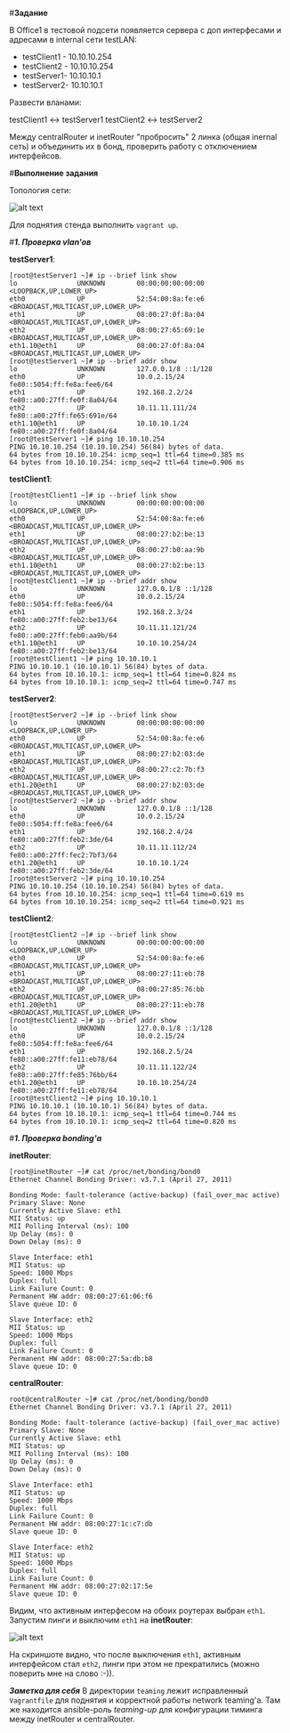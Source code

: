 #**Задание**

В Office1 в тестовой подсети появляется сервера с доп интерфесами и адресами
в internal сети testLAN:

- testClient1 - 10.10.10.254
- testClient2 - 10.10.10.254
- testServer1- 10.10.10.1
- testServer2- 10.10.10.1

Развести вланами:

testClient1 <-> testServer1
testClient2 <-> testServer2

Между centralRouter и inetRouter "пробросить" 2 линка (общая inernal сеть) и объединить их в бонд, проверить работу c отключением интерфейсов.

#**Выполнение задания**

Топология сети:

![alt text](./vlan-bonding.png)

Для поднятия стенда выполнить `vagrant up`. 

#***1. Проверка vlan'ов***

**testServer1**:
```
[root@testServer1 ~]# ip --brief link show
lo               UNKNOWN        00:00:00:00:00:00 <LOOPBACK,UP,LOWER_UP> 
eth0             UP             52:54:00:8a:fe:e6 <BROADCAST,MULTICAST,UP,LOWER_UP> 
eth1             UP             08:00:27:0f:8a:04 <BROADCAST,MULTICAST,UP,LOWER_UP> 
eth2             UP             08:00:27:65:69:1e <BROADCAST,MULTICAST,UP,LOWER_UP> 
eth1.10@eth1     UP             08:00:27:0f:8a:04 <BROADCAST,MULTICAST,UP,LOWER_UP>
[root@testServer1 ~]# ip --brief addr show
lo               UNKNOWN        127.0.0.1/8 ::1/128 
eth0             UP             10.0.2.15/24 fe80::5054:ff:fe8a:fee6/64 
eth1             UP             192.168.2.2/24 fe80::a00:27ff:fe0f:8a04/64 
eth2             UP             10.11.11.111/24 fe80::a00:27ff:fe65:691e/64 
eth1.10@eth1     UP             10.10.10.1/24 fe80::a00:27ff:fe0f:8a04/64 
[root@testServer1 ~]# ping 10.10.10.254
PING 10.10.10.254 (10.10.10.254) 56(84) bytes of data.
64 bytes from 10.10.10.254: icmp_seq=1 ttl=64 time=0.385 ms
64 bytes from 10.10.10.254: icmp_seq=2 ttl=64 time=0.906 ms
```

**testClient1**:
```
[root@testClient1 ~]# ip --brief link show
lo               UNKNOWN        00:00:00:00:00:00 <LOOPBACK,UP,LOWER_UP> 
eth0             UP             52:54:00:8a:fe:e6 <BROADCAST,MULTICAST,UP,LOWER_UP> 
eth1             UP             08:00:27:b2:be:13 <BROADCAST,MULTICAST,UP,LOWER_UP> 
eth2             UP             08:00:27:b0:aa:9b <BROADCAST,MULTICAST,UP,LOWER_UP> 
eth1.10@eth1     UP             08:00:27:b2:be:13 <BROADCAST,MULTICAST,UP,LOWER_UP>
[root@testClient1 ~]# ip --brief addr show
lo               UNKNOWN        127.0.0.1/8 ::1/128 
eth0             UP             10.0.2.15/24 fe80::5054:ff:fe8a:fee6/64 
eth1             UP             192.168.2.3/24 fe80::a00:27ff:feb2:be13/64 
eth2             UP             10.11.11.121/24 fe80::a00:27ff:feb0:aa9b/64 
eth1.10@eth1     UP             10.10.10.254/24 fe80::a00:27ff:feb2:be13/64
[root@testClient1 ~]# ping 10.10.10.1
PING 10.10.10.1 (10.10.10.1) 56(84) bytes of data.
64 bytes from 10.10.10.1: icmp_seq=1 ttl=64 time=0.824 ms
64 bytes from 10.10.10.1: icmp_seq=2 ttl=64 time=0.747 ms
```

**testServer2**:
```
[root@testServer2 ~]# ip --brief link show
lo               UNKNOWN        00:00:00:00:00:00 <LOOPBACK,UP,LOWER_UP> 
eth0             UP             52:54:00:8a:fe:e6 <BROADCAST,MULTICAST,UP,LOWER_UP> 
eth1             UP             08:00:27:b2:03:de <BROADCAST,MULTICAST,UP,LOWER_UP> 
eth2             UP             08:00:27:c2:7b:f3 <BROADCAST,MULTICAST,UP,LOWER_UP> 
eth1.20@eth1     UP             08:00:27:b2:03:de <BROADCAST,MULTICAST,UP,LOWER_UP>
[root@testServer2 ~]# ip --brief addr show
lo               UNKNOWN        127.0.0.1/8 ::1/128 
eth0             UP             10.0.2.15/24 fe80::5054:ff:fe8a:fee6/64 
eth1             UP             192.168.2.4/24 fe80::a00:27ff:feb2:3de/64 
eth2             UP             10.11.11.112/24 fe80::a00:27ff:fec2:7bf3/64 
eth1.20@eth1     UP             10.10.10.1/24 fe80::a00:27ff:feb2:3de/64
[root@testServer2 ~]# ping 10.10.10.254
PING 10.10.10.254 (10.10.10.254) 56(84) bytes of data.
64 bytes from 10.10.10.254: icmp_seq=1 ttl=64 time=0.619 ms
64 bytes from 10.10.10.254: icmp_seq=2 ttl=64 time=0.921 ms
```

**testClient2**:
```
[root@testClient2 ~]# ip --brief link show
lo               UNKNOWN        00:00:00:00:00:00 <LOOPBACK,UP,LOWER_UP> 
eth0             UP             52:54:00:8a:fe:e6 <BROADCAST,MULTICAST,UP,LOWER_UP> 
eth1             UP             08:00:27:11:eb:78 <BROADCAST,MULTICAST,UP,LOWER_UP> 
eth2             UP             08:00:27:85:76:bb <BROADCAST,MULTICAST,UP,LOWER_UP> 
eth1.20@eth1     UP             08:00:27:11:eb:78 <BROADCAST,MULTICAST,UP,LOWER_UP>
[root@testClient2 ~]# ip --brief addr show
lo               UNKNOWN        127.0.0.1/8 ::1/128 
eth0             UP             10.0.2.15/24 fe80::5054:ff:fe8a:fee6/64 
eth1             UP             192.168.2.5/24 fe80::a00:27ff:fe11:eb78/64 
eth2             UP             10.11.11.122/24 fe80::a00:27ff:fe85:76bb/64 
eth1.20@eth1     UP             10.10.10.254/24 fe80::a00:27ff:fe11:eb78/64
[root@testClient2 ~]# ping 10.10.10.1
PING 10.10.10.1 (10.10.10.1) 56(84) bytes of data.
64 bytes from 10.10.10.1: icmp_seq=1 ttl=64 time=0.744 ms
64 bytes from 10.10.10.1: icmp_seq=2 ttl=64 time=0.820 ms
```

#***1. Проверка bonding'а***

**inetRouter**:
```
[root@inetRouter ~]# cat /proc/net/bonding/bond0
Ethernet Channel Bonding Driver: v3.7.1 (April 27, 2011)

Bonding Mode: fault-tolerance (active-backup) (fail_over_mac active)
Primary Slave: None
Currently Active Slave: eth1
MII Status: up
MII Polling Interval (ms): 100
Up Delay (ms): 0
Down Delay (ms): 0

Slave Interface: eth1
MII Status: up
Speed: 1000 Mbps
Duplex: full
Link Failure Count: 0
Permanent HW addr: 08:00:27:61:06:f6
Slave queue ID: 0

Slave Interface: eth2
MII Status: up
Speed: 1000 Mbps
Duplex: full
Link Failure Count: 0
Permanent HW addr: 08:00:27:5a:db:b8
Slave queue ID: 0
```

**centralRouter**:
```
root@centralRouter ~]# cat /proc/net/bonding/bond0
Ethernet Channel Bonding Driver: v3.7.1 (April 27, 2011)

Bonding Mode: fault-tolerance (active-backup) (fail_over_mac active)
Primary Slave: None
Currently Active Slave: eth1
MII Status: up
MII Polling Interval (ms): 100
Up Delay (ms): 0
Down Delay (ms): 0

Slave Interface: eth1
MII Status: up
Speed: 1000 Mbps
Duplex: full
Link Failure Count: 0
Permanent HW addr: 08:00:27:1c:c7:db
Slave queue ID: 0

Slave Interface: eth2
MII Status: up
Speed: 1000 Mbps
Duplex: full
Link Failure Count: 0
Permanent HW addr: 08:00:27:02:17:5e
Slave queue ID: 0
```

Видим, что активным интерфесом на обоих роутерах выбран `eth1`. Запустим пинги и выключим `eth1` на **inetRouter**:

![alt text](./eth1down.png)

На скриншоте видно, что после выключения `eth1`, активным интерфейсом стал `eth2`, пинги при этом не прекратились (можно поверить мне на слово :-)).


***Заметка для себя***
В директории `teaming` лежит исправленный `Vagrantfile` для поднятия и корректной работы network teaming'а. Там же находится ansible-роль _teaming-up_ для конфигурации тиминга между inetRouter и centralRouter. 







